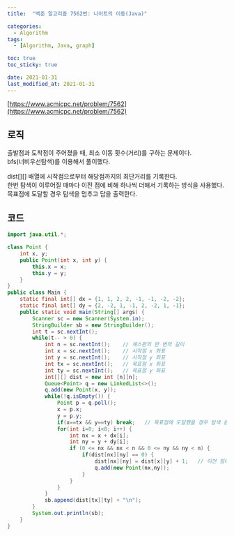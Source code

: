 ```yaml
---
title:  "백준 알고리즘 7562번: 나이트의 이동(Java)"

categories: 
  - Algorithm
tags: 
  - [Algorithm, Java, graph]

toc: true
toc_sticky: true

date: 2021-01-31
last_modified_at: 2021-01-31
---
```


[https://www.acmicpc.net/problem/7562](https://www.acmicpc.net/problem/7562)

## 로직

출발점과 도착점이 주어졌을 때, 최소 이동 횟수(거리)를 구하는 문제이다.   
bfs(너비우선탐색)를 이용해서 풀이했다.   

dist[][] 배열에 시작점으로부터 해당점까지의 최단거리를 기록한다.   
한번 탐색이 이루어질 때마다 이전 점에 비해 하나씩 더해서 기록하는 방식을 사용했다.   
목표점에 도달할 경우 탐색을 멈추고 답을 출력한다.

## 코드

```java
import java.util.*;

class Point {
    int x, y;
    public Point(int x, int y) {
        this.x = x;
        this.y = y;
    }
}
public class Main {
    static final int[] dx = {1, 1, 2, 2, -1, -1, -2, -2};
    static final int[] dy = {2, -2, 1, -1, 2, -2, 1, -1};
    public static void main(String[] args) {
        Scanner sc = new Scanner(System.in);
        StringBuilder sb = new StringBuilder();
        int t = sc.nextInt();
        while(t-- > 0) {
            int n = sc.nextInt();    // 체스판의 한 변의 길이
            int x = sc.nextInt();    // 시작점 x 좌표
            int y = sc.nextInt();    // 시작점 y 좌표
            int tx = sc.nextInt();   // 목표점 x 좌표
            int ty = sc.nextInt();   // 목표점 y 좌표
            int[][] dist = new int [n][n];
            Queue<Point> q = new LinkedList<>();
            q.add(new Point(x, y));
            while(!q.isEmpty()) {
                Point p = q.poll();
                x = p.x;
                y = p.y;
                if(x==tx && y==ty) break;   // 목표점에 도달했을 경우 탐색 종료
                for(int i=0; i<8; i++) {
                    int nx = x + dx[i];
                    int ny = y + dy[i];
                    if (0 <= nx && nx < n && 0 <= ny && ny < n) {
                        if(dist[nx][ny] == 0) {
                            dist[nx][ny] = dist[x][y] + 1;   // 이전 점에 비해 거리 1 증가
                            q.add(new Point(nx,ny));
                        }
                    }
                }
            }
            sb.append(dist[tx][ty] + "\n");
        }
        System.out.println(sb);
    }
}
```